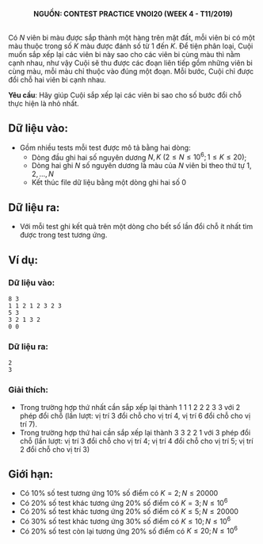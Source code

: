 **<center>NGUỒN: CONTEST PRACTICE VNOI20 (WEEK 4 - T11/2019)</center>**
<br>

Có $N$ viên bi màu được sắp thành một hàng trên mặt đất, mỗi viên bi có một màu thuộc trong số $K$ màu được đánh số từ $1$ đến $K$. Để tiện phân loại, Cuội muốn sắp xếp lại các viên bi này sao cho các viên bi cùng màu thì nằm cạnh nhau, như vậy Cuội sẽ thu được các đoạn liên tiếp gồm những viên bi cùng màu, mỗi màu chỉ thuộc vào đúng một đoạn. Mỗi bước, Cuội chỉ được đổi chỗ hai viên bi cạnh nhau. 

**Yêu cầu**: Hãy giúp Cuội sắp xếp lại các viên bi sao cho số bước đổi chỗ thực hiện là nhỏ nhất. 

## Dữ liệu vào:
- Gồm nhiều tests mỗi test được mô tả bằng hai dòng:
    + Dòng đầu ghi hai số nguyên dương $N,K\ (2 ≤ N ≤ 10^6;1 ≤ K ≤ 20)$;
    + Dòng hai ghi $N$ số nguyên dương là màu của $N$ viên bi theo thứ tự $1,2,...,N$ 
    + Kết thúc file dữ liệu bằng một dòng ghi hai số $0$ 

## Dữ liệu ra:
- Với mỗi test ghi kết quả trên một dòng cho bết số lần đổi chỗ ít nhất tìm được trong test tương ứng. 

## Ví dụ:
### Dữ liệu vào:
```
8 3 
1 1 2 1 2 3 2 3 
5 3 
3 2 1 3 2 
0 0
```

### Dữ liệu ra:
```
2
3
```

### Giải thích:
- Trong trường hợp thứ nhất cần sắp xếp lại thành $1\ 1\ 1\ 2\ 2\ 2\ 3\ 3$ với $2$ phép đổi chỗ (lần lượt: vị trí $3$ đổi chỗ cho vị trí $4$, vị trí $6$ đổi chỗ cho vị trí $7$).
- Trong trường hợp thứ hai cần sắp xếp lại thành $3\ 3\ 2\ 2\ 1$ với $3$ phép đổi chỗ (lần lượt: vị trí $3$ đổi chỗ cho vị trí $4$; vị trí $4$ đổi chỗ cho vị trí $5$; vị trí $2$ đổi chỗ cho vị trí $3$)

## Giới hạn:
+ Có $10\%$ số test tương ứng $10\%$ số điểm có $K = 2; N ≤ 20000$
+ Có $20\%$ số test khác tương ứng $20\%$ số điểm có $K = 3; N ≤ 10^6$   
+ Có $20\%$ số test khác tương ứng $20\%$ số điểm có $K ≤ 5; N ≤ 20000$
+ Có $30\%$ số test khác tương ứng $30\%$ số điểm có $K ≤ 10; N ≤ 10^6$   
+ Có $20\%$ số test còn lại tương ứng $20\%$ số điểm có $K ≤ 20;N ≤ 10^6$